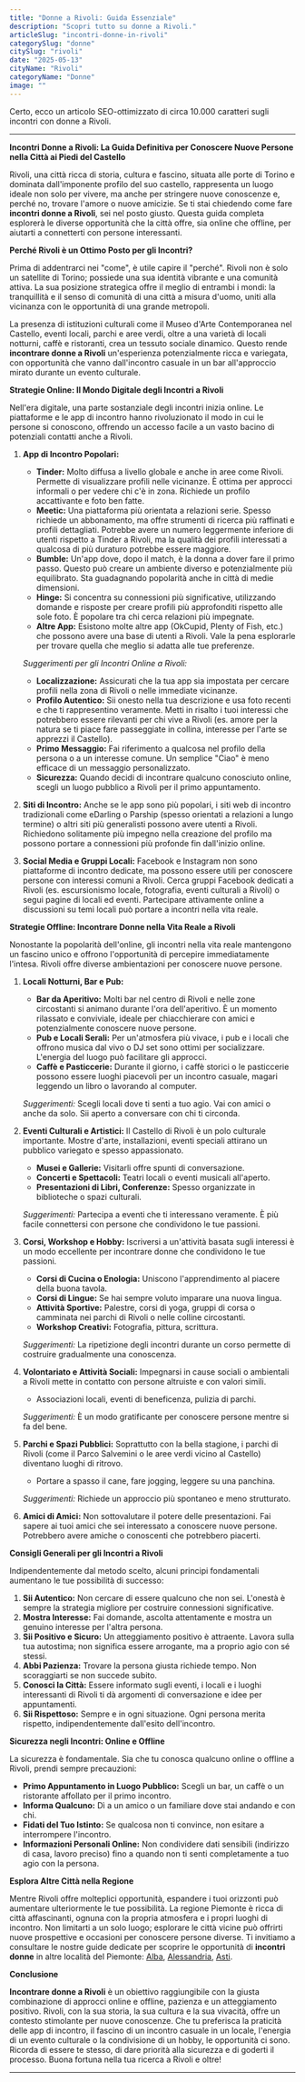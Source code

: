 ```yaml
---
title: "Donne a Rivoli: Guida Essenziale"
description: "Scopri tutto su donne a Rivoli."
articleSlug: "incontri-donne-in-rivoli" 
categorySlug: "donne"
citySlug: "rivoli"
date: "2025-05-13"
cityName: "Rivoli"
categoryName: "Donne"
image: ""
---
```


Certo, ecco un articolo SEO-ottimizzato di circa 10.000 caratteri sugli incontri con donne a Rivoli.

---

**Incontri Donne a Rivoli: La Guida Definitiva per Conoscere Nuove Persone nella Città ai Piedi del Castello**

Rivoli, una città ricca di storia, cultura e fascino, situata alle porte di Torino e dominata dall'imponente profilo del suo castello, rappresenta un luogo ideale non solo per vivere, ma anche per stringere nuove conoscenze e, perché no, trovare l'amore o nuove amicizie. Se ti stai chiedendo come fare **incontri donne a Rivoli**, sei nel posto giusto. Questa guida completa esplorerà le diverse opportunità che la città offre, sia online che offline, per aiutarti a connetterti con persone interessanti.

**Perché Rivoli è un Ottimo Posto per gli Incontri?**

Prima di addentrarci nei "come", è utile capire il "perché". Rivoli non è solo un satellite di Torino; possiede una sua identità vibrante e una comunità attiva. La sua posizione strategica offre il meglio di entrambi i mondi: la tranquillità e il senso di comunità di una città a misura d'uomo, uniti alla vicinanza con le opportunità di una grande metropoli.

La presenza di istituzioni culturali come il Museo d'Arte Contemporanea nel Castello, eventi locali, parchi e aree verdi, oltre a una varietà di locali notturni, caffè e ristoranti, crea un tessuto sociale dinamico. Questo rende **incontrare donne a Rivoli** un'esperienza potenzialmente ricca e variegata, con opportunità che vanno dall'incontro casuale in un bar all'approccio mirato durante un evento culturale.

**Strategie Online: Il Mondo Digitale degli Incontri a Rivoli**

Nell'era digitale, una parte sostanziale degli incontri inizia online. Le piattaforme e le app di incontro hanno rivoluzionato il modo in cui le persone si conoscono, offrendo un accesso facile a un vasto bacino di potenziali contatti anche a Rivoli.

1.  **App di Incontro Popolari:**
    *   **Tinder:** Molto diffusa a livello globale e anche in aree come Rivoli. Permette di visualizzare profili nelle vicinanze. È ottima per approcci informali o per vedere chi c'è in zona. Richiede un profilo accattivante e foto ben fatte.
    *   **Meetic:** Una piattaforma più orientata a relazioni serie. Spesso richiede un abbonamento, ma offre strumenti di ricerca più raffinati e profili dettagliati. Potrebbe avere un numero leggermente inferiore di utenti rispetto a Tinder a Rivoli, ma la qualità dei profili interessati a qualcosa di più duraturo potrebbe essere maggiore.
    *   **Bumble:** Un'app dove, dopo il match, è la donna a dover fare il primo passo. Questo può creare un ambiente diverso e potenzialmente più equilibrato. Sta guadagnando popolarità anche in città di medie dimensioni.
    *   **Hinge:** Si concentra su connessioni più significative, utilizzando domande e risposte per creare profili più approfonditi rispetto alle sole foto. È popolare tra chi cerca relazioni più impegnate.
    *   **Altre App:** Esistono molte altre app (OkCupid, Plenty of Fish, etc.) che possono avere una base di utenti a Rivoli. Vale la pena esplorarle per trovare quella che meglio si adatta alle tue preferenze.

    *Suggerimenti per gli Incontri Online a Rivoli:*
    *   **Localizzazione:** Assicurati che la tua app sia impostata per cercare profili nella zona di Rivoli o nelle immediate vicinanze.
    *   **Profilo Autentico:** Sii onesto nella tua descrizione e usa foto recenti e che ti rappresentino veramente. Metti in risalto i tuoi interessi che potrebbero essere rilevanti per chi vive a Rivoli (es. amore per la natura se ti piace fare passeggiate in collina, interesse per l'arte se apprezzi il Castello).
    *   **Primo Messaggio:** Fai riferimento a qualcosa nel profilo della persona o a un interesse comune. Un semplice "Ciao" è meno efficace di un messaggio personalizzato.
    *   **Sicurezza:** Quando decidi di incontrare qualcuno conosciuto online, scegli un luogo pubblico a Rivoli per il primo appuntamento.

2.  **Siti di Incontro:**
    Anche se le app sono più popolari, i siti web di incontro tradizionali come eDarling o Parship (spesso orientati a relazioni a lungo termine) o altri siti più generalisti possono avere utenti a Rivoli. Richiedono solitamente più impegno nella creazione del profilo ma possono portare a connessioni più profonde fin dall'inizio online.

3.  **Social Media e Gruppi Locali:**
    Facebook e Instagram non sono piattaforme di incontro dedicate, ma possono essere utili per conoscere persone con interessi comuni a Rivoli. Cerca gruppi Facebook dedicati a Rivoli (es. escursionismo locale, fotografia, eventi culturali a Rivoli) o segui pagine di locali ed eventi. Partecipare attivamente online a discussioni su temi locali può portare a incontri nella vita reale.

**Strategie Offline: Incontrare Donne nella Vita Reale a Rivoli**

Nonostante la popolarità dell'online, gli incontri nella vita reale mantengono un fascino unico e offrono l'opportunità di percepire immediatamente l'intesa. Rivoli offre diverse ambientazioni per conoscere nuove persone.

1.  **Locali Notturni, Bar e Pub:**
    *   **Bar da Aperitivo:** Molti bar nel centro di Rivoli e nelle zone circostanti si animano durante l'ora dell'aperitivo. È un momento rilassato e conviviale, ideale per chiacchierare con amici e potenzialmente conoscere nuove persone.
    *   **Pub e Locali Serali:** Per un'atmosfera più vivace, i pub e i locali che offrono musica dal vivo o DJ set sono ottimi per socializzare. L'energia del luogo può facilitare gli approcci.
    *   **Caffè e Pasticcerie:** Durante il giorno, i caffè storici o le pasticcerie possono essere luoghi piacevoli per un incontro casuale, magari leggendo un libro o lavorando al computer.

    *Suggerimenti:* Scegli locali dove ti senti a tuo agio. Vai con amici o anche da solo. Sii aperto a conversare con chi ti circonda.

2.  **Eventi Culturali e Artistici:**
    Il Castello di Rivoli è un polo culturale importante. Mostre d'arte, installazioni, eventi speciali attirano un pubblico variegato e spesso appassionato.
    *   **Musei e Gallerie:** Visitarli offre spunti di conversazione.
    *   **Concerti e Spettacoli:** Teatri locali o eventi musicali all'aperto.
    *   **Presentazioni di Libri, Conferenze:** Spesso organizzate in biblioteche o spazi culturali.

    *Suggerimenti:* Partecipa a eventi che ti interessano veramente. È più facile connettersi con persone che condividono le tue passioni.

3.  **Corsi, Workshop e Hobby:**
    Iscriversi a un'attività basata sugli interessi è un modo eccellente per incontrare donne che condividono le tue passioni.
    *   **Corsi di Cucina o Enologia:** Uniscono l'apprendimento al piacere della buona tavola.
    *   **Corsi di Lingue:** Se hai sempre voluto imparare una nuova lingua.
    *   **Attività Sportive:** Palestre, corsi di yoga, gruppi di corsa o camminata nei parchi di Rivoli o nelle colline circostanti.
    *   **Workshop Creativi:** Fotografia, pittura, scrittura.

    *Suggerimenti:* La ripetizione degli incontri durante un corso permette di costruire gradualmente una conoscenza.

4.  **Volontariato e Attività Sociali:**
    Impegnarsi in cause sociali o ambientali a Rivoli mette in contatto con persone altruiste e con valori simili.
    *   Associazioni locali, eventi di beneficenza, pulizia di parchi.

    *Suggerimenti:* È un modo gratificante per conoscere persone mentre si fa del bene.

5.  **Parchi e Spazi Pubblici:**
    Soprattutto con la bella stagione, i parchi di Rivoli (come il Parco Salvemini o le aree verdi vicino al Castello) diventano luoghi di ritrovo.
    *   Portare a spasso il cane, fare jogging, leggere su una panchina.

    *Suggerimenti:* Richiede un approccio più spontaneo e meno strutturato.

6.  **Amici di Amici:**
    Non sottovalutare il potere delle presentazioni. Fai sapere ai tuoi amici che sei interessato a conoscere nuove persone. Potrebbero avere amiche o conoscenti che potrebbero piacerti.

**Consigli Generali per gli Incontri a Rivoli**

Indipendentemente dal metodo scelto, alcuni principi fondamentali aumentano le tue possibilità di successo:

1.  **Sii Autentico:** Non cercare di essere qualcuno che non sei. L'onestà è sempre la strategia migliore per costruire connessioni significative.
2.  **Mostra Interesse:** Fai domande, ascolta attentamente e mostra un genuino interesse per l'altra persona.
3.  **Sii Positivo e Sicuro:** Un atteggiamento positivo è attraente. Lavora sulla tua autostima; non significa essere arrogante, ma a proprio agio con sé stessi.
4.  **Abbi Pazienza:** Trovare la persona giusta richiede tempo. Non scoraggiarti se non succede subito.
5.  **Conosci la Città:** Essere informato sugli eventi, i locali e i luoghi interessanti di Rivoli ti dà argomenti di conversazione e idee per appuntamenti.
6.  **Sii Rispettoso:** Sempre e in ogni situazione. Ogni persona merita rispetto, indipendentemente dall'esito dell'incontro.

**Sicurezza negli Incontri: Online e Offline**

La sicurezza è fondamentale. Sia che tu conosca qualcuno online o offline a Rivoli, prendi sempre precauzioni:

*   **Primo Appuntamento in Luogo Pubblico:** Scegli un bar, un caffè o un ristorante affollato per il primo incontro.
*   **Informa Qualcuno:** Dì a un amico o un familiare dove stai andando e con chi.
*   **Fidati del Tuo Istinto:** Se qualcosa non ti convince, non esitare a interrompere l'incontro.
*   **Informazioni Personali Online:** Non condividere dati sensibili (indirizzo di casa, lavoro preciso) fino a quando non ti senti completamente a tuo agio con la persona.

**Esplora Altre Città nella Regione**

Mentre Rivoli offre molteplici opportunità, espandere i tuoi orizzonti può aumentare ulteriormente le tue possibilità. La regione Piemonte è ricca di città affascinanti, ognuna con la propria atmosfera e i propri luoghi di incontro. Non limitarti a un solo luogo; esplorare le città vicine può offrirti nuove prospettive e occasioni per conoscere persone diverse. Ti invitiamo a consultare le nostre guide dedicate per scoprire le opportunità di **incontri donne** in altre località del Piemonte: [Alba](/alba/donne/incontri-donne-in-alba), [Alessandria](/alessandria/donne/incontri-donne-in-alessandria), [Asti](/asti/donne/incontri-donne-in-asti).

**Conclusione**

**Incontrare donne a Rivoli** è un obiettivo raggiungibile con la giusta combinazione di approcci online e offline, pazienza e un atteggiamento positivo. Rivoli, con la sua storia, la sua cultura e la sua vivacità, offre un contesto stimolante per nuove conoscenze. Che tu preferisca la praticità delle app di incontro, il fascino di un incontro casuale in un locale, l'energia di un evento culturale o la condivisione di un hobby, le opportunità ci sono. Ricorda di essere te stesso, di dare priorità alla sicurezza e di goderti il processo. Buona fortuna nella tua ricerca a Rivoli e oltre!

---
